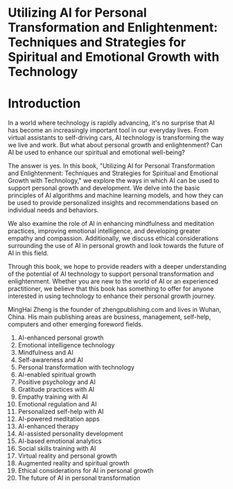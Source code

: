 # Utilizing AI for Personal Transformation and Enlightenment: Techniques and Strategies for Spiritual and Emotional Growth with Technology

# Introduction

In a world where technology is rapidly advancing, it's no surprise that AI has become an increasingly important tool in our everyday lives. From virtual assistants to self-driving cars, AI technology is transforming the way we live and work. But what about personal growth and enlightenment? Can AI be used to enhance our spiritual and emotional well-being?

The answer is yes. In this book, "Utilizing AI for Personal Transformation and Enlightenment: Techniques and Strategies for Spiritual and Emotional Growth with Technology," we explore the ways in which AI can be used to support personal growth and development. We delve into the basic principles of AI algorithms and machine learning models, and how they can be used to provide personalized insights and recommendations based on individual needs and behaviors.

We also examine the role of AI in enhancing mindfulness and meditation practices, improving emotional intelligence, and developing greater empathy and compassion. Additionally, we discuss ethical considerations surrounding the use of AI in personal growth and look towards the future of AI in this field.

Through this book, we hope to provide readers with a deeper understanding of the potential of AI technology to support personal transformation and enlightenment. Whether you are new to the world of AI or an experienced practitioner, we believe that this book has something to offer for anyone interested in using technology to enhance their personal growth journey.

MingHai Zheng is the founder of zhengpublishing.com and lives in Wuhan, China. His main publishing areas are business, management, self-help, computers and other emerging foreword fields.



1. AI-enhanced personal growth
2. Emotional intelligence technology
3. Mindfulness and AI
4. Self-awareness and AI
5. Personal transformation with technology
6. AI-enabled spiritual growth
7. Positive psychology and AI
8. Gratitude practices with AI
9. Empathy training with AI
10. Emotional regulation and AI
11. Personalized self-help with AI
12. AI-powered meditation apps
13. AI-enhanced therapy
14. AI-assisted personality development
15. AI-based emotional analytics
16. Social skills training with AI
17. Virtual reality and personal growth
18. Augmented reality and spiritual growth
19. Ethical considerations for AI in personal growth
20. The future of AI in personal transformation


